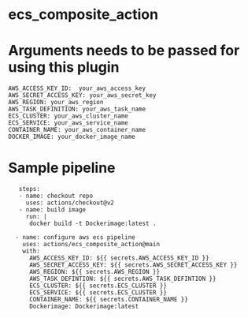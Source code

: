 # ecs_composite_action
# Arguments needs to be passed for using this plugin
    AWS_ACCESS_KEY_ID:  your_aws_access_key
    AWS_SECRET_ACCESS_KEY: your_aws_secret_key
    AWS_REGION: your_aws_region
    AWS_TASK_DEFINITION: your_aws_task_name
    ECS_CLUSTER: your_aws_cluster_name
    ECS_SERVICE: your_aws_service_name
    CONTAINER_NAME: your_aws_container_name
    DOCKER_IMAGE: your_docker_image_name
# Sample pipeline 
       steps:
       - name: checkout repo
         uses: actions/checkout@v2
       - name: build image
         run: |
          docker build -t Dockerimage:latest .
        
      - name: configure aws ecs pipeline
        uses: actions/ecs_composite_action@main
        with:
          AWS_ACCESS_KEY_ID: ${{ secrets.AWS_ACCESS_KEY_ID }}
          AWS_SECRET_ACCESS_KEY: ${{ secrets.AWS_SECRET_ACCESS_KEY }}
          AWS_REGION: ${{ secrets.AWS_REGION }}
          AWS_TASK_DEFINTION: ${{ secrets.AWS_TASK_DEFINTION }}
          ECS_CLUSTER: ${{ secrets.ECS_CLUSTER }}
          ECS_SERVICE: ${{ secrets.ECS_CLUSTER }}
          CONTAINER_NAME: ${{ secrets.CONTAINER_NAME }}
          Dockerimage: Dockerimage:latest
